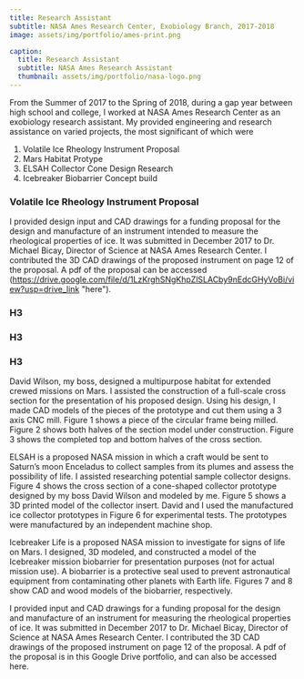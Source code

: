 ```yaml
---
title: Research Assistant
subtitle: NASA Ames Research Center, Exobiology Branch, 2017-2018
image: assets/img/portfolio/ames-print.png

caption:
  title: Research Assistant
  subtitle: NASA Ames Research Assistant
  thumbnail: assets/img/portfolio/nasa-logo.png
---
```


From the Summer of 2017 to the Spring of 2018, during a gap year between high school and college, I worked at NASA Ames Research Center as an exobiology research assistant. My provided engineering and research assistance on varied projects, the most significant of which were
1. Volatile Ice Rheology Instrument Proposal
2. Mars Habitat Protype
3. ELSAH Collector Cone Design Research
4. Icebreaker Biobarrier Concept build 

### Volatile Ice Rheology Instrument Proposal
I provided design input and CAD drawings for a funding proposal for the design and manufacture of an instrument intended to measure the rheological properties of ice. It was submitted in December 2017 to Dr. Michael Bicay, Director of Science at NASA Ames Research Center. I contributed the 3D CAD drawings of the proposed instrument on page 12 of the proposal. A pdf of the proposal can be accessed (https://drive.google.com/file/d/1LzKrghSNgKhpZlSLACby9nEdcGHyVoBi/view?usp=drive_link "here").
### H3
### H3
### H3


David Wilson, my boss, designed a multipurpose habitat for extended crewed missions on Mars. I assisted the construction of a full-scale cross section for the presentation of his proposed design. Using his design, I made CAD models of the pieces of the prototype and cut them using a 3 axis CNC mill. Figure 1 shows a piece of the circular frame being milled. Figure 2 shows both halves of the section model under construction. Figure 3 shows the completed top and bottom halves of the cross section.

ELSAH is a proposed NASA mission in which a craft would be sent to Saturn’s moon Enceladus to collect samples from its plumes and assess the possibility of life. I assisted researching potential sample collector designs. Figure 4 shows the cross section of a cone-shaped collector prototype designed  by my boss David Wilson and modeled by me. Figure 5 shows a 3D printed model of the collector insert. David and I used the manufactured ice collector prototypes in Figure 6 for experimental tests. The prototypes were manufactured by an independent machine shop.

Icebreaker Life is a proposed NASA mission to investigate for signs of life on Mars. I designed, 3D modeled, and constructed a model of the Icebreaker mission biobarrier for presentation purposes (not for actual mission use). A biobarrier is a protective seal used to prevent astronautical equipment from contaminating other planets with Earth life. Figures 7 and 8 show CAD and wood models of the biobarrier, respectively.

I provided input and CAD drawings for a funding proposal for the design and manufacture of an instrument for measuring the rheological properties of ice. It was submitted in December 2017 to Dr. Michael Bicay, Director of Science at NASA Ames Research Center. I contributed the 3D CAD drawings of the proposed instrument on page 12 of the proposal.
A pdf of the proposal is in this Google Drive portfolio, and can also be accessed here.